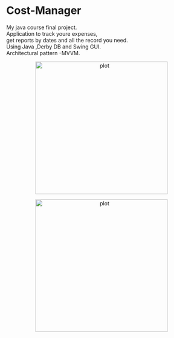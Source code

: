 # Cost-Manager

My java course final project. <br /> 
Application to track youre expenses, <br /> 
get reports by dates and all the record you need. <br /> 
Using Java ,Derby DB and Swing GUI. <br /> 
Architectural pattern -MVVM. <br /> 

<p align="center">
  <img src="https://i.imagesup.co/images2/829ef010e1633dc92ef7b0fa67d248ec3a21e136.png" width="350" title="plot">
</p>

<p align="center">
  <img src="https://i.imagesup.co/images2/7b8846d11ce55f8504314c3c80f75576b1d198a9.png" width="350" title="plot">
</p>




